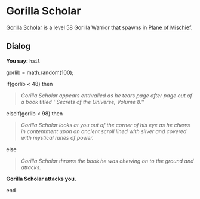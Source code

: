 # Gorilla Scholar



[Gorilla Scholar](/npc/126244) is a level 58 Gorilla Warrior that spawns in [Plane of Mischief](/zone/126).



## Dialog

**You say:** `hail`



gorlib = math.random(100);


if(gorlib < 48) then



>*Gorilla Scholar appears enthralled as he tears page after page out of a book titled ''Secrets of the Universe, Volume 8.''*


elseif(gorlib < 98) then



>*Gorilla Scholar looks at you out of the corner of his eye as he chews in contentment upon an ancient scroll lined with silver and covered with mystical runes of power.*


else



>*Gorilla Scholar throws the book he was chewing on to the ground and attacks.*



**Gorilla Scholar attacks you.**

end
